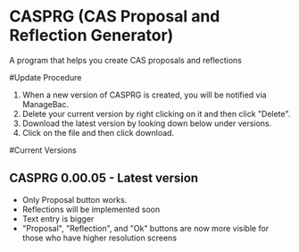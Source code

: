 # CASPRG (CAS Proposal and Reflection Generator)
A program that helps you create CAS proposals and reflections

#Update Procedure
1. When a new version of CASPRG is created, you will be notified via ManageBac.
2. Delete your current version by right clicking on it and then click "Delete".
3. Download the latest version by looking down below under versions.
4. Click on the file and then click download.

#Current Versions

CASPRG 0.00.05 - Latest version
--------------------------------
* Only Proposal button works.
* Reflections will be implemented soon
* Text entry is bigger
* "Proposal", "Reflection", and "Ok" buttons are now more visible for those who have higher resolution screens
